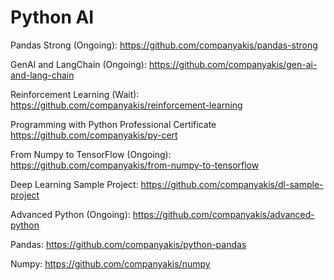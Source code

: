 # Python AI

Pandas Strong (Ongoing):
https://github.com/companyakis/pandas-strong

GenAI and LangChain (Ongoing):
https://github.com/companyakis/gen-ai-and-lang-chain

Reinforcement Learning (Wait):
https://github.com/companyakis/reinforcement-learning

Programming with Python Professional Certificate
https://github.com/companyakis/py-cert

From Numpy to TensorFlow (Ongoing):
https://github.com/companyakis/from-numpy-to-tensorflow

Deep Learning Sample Project:
https://github.com/companyakis/dl-sample-project

Advanced Python (Ongoing):
https://github.com/companyakis/advanced-python

Pandas: 
https://github.com/companyakis/python-pandas

Numpy: 
https://github.com/companyakis/numpy



